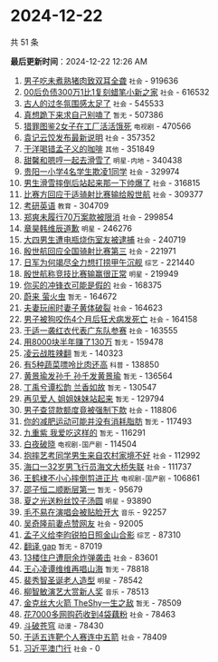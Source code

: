 # 2024-12-22

共 51 条


<!-- BEGIN -->

**最后更新时间**：2024-12-22 12:26 AM
1. [男子吃未煮熟猪肉致双耳全聋](https://m.weibo.cn/search?containerid=100103type%3D1%26t%3D10%26q%3D%23%E7%94%B7%E5%AD%90%E5%90%83%E6%9C%AA%E7%85%AE%E7%86%9F%E7%8C%AA%E8%82%89%E8%87%B4%E5%8F%8C%E8%80%B3%E5%85%A8%E8%81%8B%23&stream_entry_id=31&isnewpage=1&extparam=seat%3D1%26flag%3D2%26realpos%3D1%26pos%3D0%26band_rank%3D1%26filter_type%3Drealtimehot%26c_type%3D31%26dgr%3D0%26lcate%3D5001%26cate%3D5001%26q%3D%2523%25E7%2594%25B7%25E5%25AD%2590%25E5%2590%2583%25E6%259C%25AA%25E7%2585%25AE%25E7%2586%259F%25E7%258C%25AA%25E8%2582%2589%25E8%2587%25B4%25E5%258F%258C%25E8%2580%25B3%25E5%2585%25A8%25E8%2581%258B%2523%26stream_entry_id%3D31%26display_time%3D1734798409%26pre_seqid%3D173479840930603686229151) `社会` - 919636
2. [00后负债300万1比1复刻蜡笔小新之家](https://m.weibo.cn/search?containerid=100103type%3D1%26t%3D10%26q%3D%2300%E5%90%8E%E8%B4%9F%E5%80%BA300%E4%B8%871%E6%AF%941%E5%A4%8D%E5%88%BB%E8%9C%A1%E7%AC%94%E5%B0%8F%E6%96%B0%E4%B9%8B%E5%AE%B6%23&stream_entry_id=31&isnewpage=1&extparam=seat%3D1%26flag%3D2%26realpos%3D2%26pos%3D1%26band_rank%3D2%26filter_type%3Drealtimehot%26c_type%3D31%26dgr%3D0%26lcate%3D5001%26cate%3D5001%26q%3D%252300%25E5%2590%258E%25E8%25B4%259F%25E5%2580%25BA300%25E4%25B8%25871%25E6%25AF%25941%25E5%25A4%258D%25E5%2588%25BB%25E8%259C%25A1%25E7%25AC%2594%25E5%25B0%258F%25E6%2596%25B0%25E4%25B9%258B%25E5%25AE%25B6%2523%26stream_entry_id%3D31%26display_time%3D1734798409%26pre_seqid%3D173479840930603686229151) `社会` - 616532
3. [古人的过冬氛围感太足了](https://m.weibo.cn/search?containerid=100103type%3D1%26t%3D10%26q%3D%23%E5%8F%A4%E4%BA%BA%E7%9A%84%E8%BF%87%E5%86%AC%E6%B0%9B%E5%9B%B4%E6%84%9F%E5%A4%AA%E8%B6%B3%E4%BA%86%23&stream_entry_id=31&isnewpage=1&extparam=seat%3D1%26flag%3D0%26realpos%3D3%26pos%3D2%26band_rank%3D3%26filter_type%3Drealtimehot%26c_type%3D31%26dgr%3D0%26lcate%3D5001%26cate%3D5001%26q%3D%2523%25E5%258F%25A4%25E4%25BA%25BA%25E7%259A%2584%25E8%25BF%2587%25E5%2586%25AC%25E6%25B0%259B%25E5%259B%25B4%25E6%2584%259F%25E5%25A4%25AA%25E8%25B6%25B3%25E4%25BA%2586%2523%26stream_entry_id%3D31%26display_time%3D1734798409%26pre_seqid%3D173479840930603686229151) `社会` - 545533
4. [真想跪下来求自己别嗑了](https://m.weibo.cn/search?containerid=100103type%3D1%26t%3D10%26q%3D%E7%9C%9F%E6%83%B3%E8%B7%AA%E4%B8%8B%E6%9D%A5%E6%B1%82%E8%87%AA%E5%B7%B1%E5%88%AB%E5%97%91%E4%BA%86&stream_entry_id=31&isnewpage=1&extparam=seat%3D1%26flag%3D2%26realpos%3D4%26pos%3D3%26band_rank%3D4%26filter_type%3Drealtimehot%26c_type%3D31%26dgr%3D0%26lcate%3D5001%26cate%3D5001%26q%3D%25E7%259C%259F%25E6%2583%25B3%25E8%25B7%25AA%25E4%25B8%258B%25E6%259D%25A5%25E6%25B1%2582%25E8%2587%25AA%25E5%25B7%25B1%25E5%2588%25AB%25E5%2597%2591%25E4%25BA%2586%26stream_entry_id%3D31%26display_time%3D1734798409%26pre_seqid%3D173479840930603686229151) `暂无` - 507386
5. [猎罪图鉴2女子在工厂活活饿死](https://m.weibo.cn/search?containerid=100103type%3D1%26t%3D10%26q%3D%23%E7%8C%8E%E7%BD%AA%E5%9B%BE%E9%89%B42%E5%A5%B3%E5%AD%90%E5%9C%A8%E5%B7%A5%E5%8E%82%E6%B4%BB%E6%B4%BB%E9%A5%BF%E6%AD%BB%23&stream_entry_id=31&isnewpage=1&extparam=seat%3D1%26flag%3D2%26realpos%3D5%26pos%3D4%26band_rank%3D5%26filter_type%3Drealtimehot%26c_type%3D31%26dgr%3D0%26lcate%3D5001%26cate%3D5001%26q%3D%2523%25E7%258C%258E%25E7%25BD%25AA%25E5%259B%25BE%25E9%2589%25B42%25E5%25A5%25B3%25E5%25AD%2590%25E5%259C%25A8%25E5%25B7%25A5%25E5%258E%2582%25E6%25B4%25BB%25E6%25B4%25BB%25E9%25A5%25BF%25E6%25AD%25BB%2523%26stream_entry_id%3D31%26display_time%3D1734798409%26pre_seqid%3D173479840930603686229151) `电视剧` - 470566
6. [袁记云饺发布最新说明](https://m.weibo.cn/search?containerid=100103type%3D1%26t%3D10%26q%3D%23%E8%A2%81%E8%AE%B0%E4%BA%91%E9%A5%BA%E5%8F%91%E5%B8%83%E6%9C%80%E6%96%B0%E8%AF%B4%E6%98%8E%23&stream_entry_id=31&isnewpage=1&extparam=seat%3D1%26flag%3D0%26realpos%3D6%26pos%3D5%26band_rank%3D6%26filter_type%3Drealtimehot%26c_type%3D31%26dgr%3D0%26lcate%3D5001%26cate%3D5001%26q%3D%2523%25E8%25A2%2581%25E8%25AE%25B0%25E4%25BA%2591%25E9%25A5%25BA%25E5%258F%2591%25E5%25B8%2583%25E6%259C%2580%25E6%2596%25B0%25E8%25AF%25B4%25E6%2598%258E%2523%26stream_entry_id%3D31%26display_time%3D1734798409%26pre_seqid%3D173479840930603686229151) `社会` - 357352
7. [于洋喝错孟子义的咖啡](https://m.weibo.cn/search?containerid=100103type%3D1%26t%3D10%26q%3D%23%E4%BA%8E%E6%B4%8B%E5%96%9D%E9%94%99%E5%AD%9F%E5%AD%90%E4%B9%89%E7%9A%84%E5%92%96%E5%95%A1%23&stream_entry_id=31&isnewpage=1&extparam=seat%3D1%26flag%3D1%26realpos%3D7%26pos%3D6%26band_rank%3D7%26filter_type%3Drealtimehot%26c_type%3D31%26dgr%3D0%26lcate%3D5001%26cate%3D5001%26q%3D%2523%25E4%25BA%258E%25E6%25B4%258B%25E5%2596%259D%25E9%2594%2599%25E5%25AD%259F%25E5%25AD%2590%25E4%25B9%2589%25E7%259A%2584%25E5%2592%2596%25E5%2595%25A1%2523%26stream_entry_id%3D31%26display_time%3D1734798409%26pre_seqid%3D173479840930603686229151) `其他` - 351849
8. [甜馨和嗯哼一起去滑雪了](https://m.weibo.cn/search?containerid=100103type%3D1%26t%3D10%26q%3D%23%E7%94%9C%E9%A6%A8%E5%92%8C%E5%97%AF%E5%93%BC%E4%B8%80%E8%B5%B7%E5%8E%BB%E6%BB%91%E9%9B%AA%E4%BA%86%23&stream_entry_id=31&isnewpage=1&extparam=seat%3D1%26flag%3D2%26realpos%3D8%26pos%3D7%26band_rank%3D8%26filter_type%3Drealtimehot%26c_type%3D31%26dgr%3D0%26lcate%3D5001%26cate%3D5001%26q%3D%2523%25E7%2594%259C%25E9%25A6%25A8%25E5%2592%258C%25E5%2597%25AF%25E5%2593%25BC%25E4%25B8%2580%25E8%25B5%25B7%25E5%258E%25BB%25E6%25BB%2591%25E9%259B%25AA%25E4%25BA%2586%2523%26stream_entry_id%3D31%26display_time%3D1734798409%26pre_seqid%3D173479840930603686229151) `明星-内地` - 340438
9. [贵阳一小学4名学生欺凌1同学](https://m.weibo.cn/search?containerid=100103type%3D1%26t%3D10%26q%3D%23%E8%B4%B5%E9%98%B3%E4%B8%80%E5%B0%8F%E5%AD%A64%E5%90%8D%E5%AD%A6%E7%94%9F%E6%AC%BA%E5%87%8C1%E5%90%8C%E5%AD%A6%23&stream_entry_id=31&isnewpage=1&extparam=seat%3D1%26flag%3D1%26realpos%3D9%26pos%3D8%26band_rank%3D9%26filter_type%3Drealtimehot%26c_type%3D31%26dgr%3D0%26lcate%3D5001%26cate%3D5001%26q%3D%2523%25E8%25B4%25B5%25E9%2598%25B3%25E4%25B8%2580%25E5%25B0%258F%25E5%25AD%25A64%25E5%2590%258D%25E5%25AD%25A6%25E7%2594%259F%25E6%25AC%25BA%25E5%2587%258C1%25E5%2590%258C%25E5%25AD%25A6%2523%26stream_entry_id%3D31%26display_time%3D1734798409%26pre_seqid%3D173479840930603686229151) `社会` - 329974
10. [男生滑雪摔倒后站起来那一下帅爆了](https://m.weibo.cn/search?containerid=100103type%3D1%26t%3D10%26q%3D%23%E7%94%B7%E7%94%9F%E6%BB%91%E9%9B%AA%E6%91%94%E5%80%92%E5%90%8E%E7%AB%99%E8%B5%B7%E6%9D%A5%E9%82%A3%E4%B8%80%E4%B8%8B%E5%B8%85%E7%88%86%E4%BA%86%23&stream_entry_id=31&isnewpage=1&extparam=seat%3D1%26flag%3D1%26realpos%3D10%26pos%3D9%26band_rank%3D10%26filter_type%3Drealtimehot%26c_type%3D31%26dgr%3D0%26lcate%3D5001%26cate%3D5001%26q%3D%2523%25E7%2594%25B7%25E7%2594%259F%25E6%25BB%2591%25E9%259B%25AA%25E6%2591%2594%25E5%2580%2592%25E5%2590%258E%25E7%25AB%2599%25E8%25B5%25B7%25E6%259D%25A5%25E9%2582%25A3%25E4%25B8%2580%25E4%25B8%258B%25E5%25B8%2585%25E7%2588%2586%25E4%25BA%2586%2523%26stream_entry_id%3D31%26display_time%3D1734798409%26pre_seqid%3D173479840930603686229151) `社会` - 316815
11. [比赛方回应于适骑射比赛输给殷世航](https://m.weibo.cn/search?containerid=100103type%3D1%26t%3D10%26q%3D%23%E6%AF%94%E8%B5%9B%E6%96%B9%E5%9B%9E%E5%BA%94%E4%BA%8E%E9%80%82%E9%AA%91%E5%B0%84%E6%AF%94%E8%B5%9B%E8%BE%93%E7%BB%99%E6%AE%B7%E4%B8%96%E8%88%AA%23&stream_entry_id=31&isnewpage=1&extparam=seat%3D1%26flag%3D0%26realpos%3D11%26pos%3D10%26band_rank%3D11%26filter_type%3Drealtimehot%26c_type%3D31%26dgr%3D0%26lcate%3D5001%26cate%3D5001%26q%3D%2523%25E6%25AF%2594%25E8%25B5%259B%25E6%2596%25B9%25E5%259B%259E%25E5%25BA%2594%25E4%25BA%258E%25E9%2580%2582%25E9%25AA%2591%25E5%25B0%2584%25E6%25AF%2594%25E8%25B5%259B%25E8%25BE%2593%25E7%25BB%2599%25E6%25AE%25B7%25E4%25B8%2596%25E8%2588%25AA%2523%26stream_entry_id%3D31%26display_time%3D1734798409%26pre_seqid%3D173479840930603686229151) `社会` - 309377
12. [考研英语](https://m.weibo.cn/search?containerid=100103type%3D1%26t%3D10%26q%3D%E8%80%83%E7%A0%94%E8%8B%B1%E8%AF%AD&stream_entry_id=31&isnewpage=1&extparam=seat%3D1%26flag%3D0%26realpos%3D12%26pos%3D11%26band_rank%3D12%26filter_type%3Drealtimehot%26c_type%3D31%26dgr%3D0%26lcate%3D5001%26cate%3D5001%26q%3D%25E8%2580%2583%25E7%25A0%2594%25E8%258B%25B1%25E8%25AF%25AD%26stream_entry_id%3D31%26display_time%3D1734798409%26pre_seqid%3D173479840930603686229151) `教育` - 304709
13. [郑爽未履行70万案款被限消](https://m.weibo.cn/search?containerid=100103type%3D1%26t%3D10%26q%3D%23%E9%83%91%E7%88%BD%E6%9C%AA%E5%B1%A5%E8%A1%8C70%E4%B8%87%E6%A1%88%E6%AC%BE%E8%A2%AB%E9%99%90%E6%B6%88%23&stream_entry_id=31&isnewpage=1&extparam=seat%3D1%26flag%3D2%26realpos%3D13%26pos%3D12%26band_rank%3D13%26filter_type%3Drealtimehot%26c_type%3D31%26dgr%3D0%26lcate%3D5001%26cate%3D5001%26q%3D%2523%25E9%2583%2591%25E7%2588%25BD%25E6%259C%25AA%25E5%25B1%25A5%25E8%25A1%258C70%25E4%25B8%2587%25E6%25A1%2588%25E6%25AC%25BE%25E8%25A2%25AB%25E9%2599%2590%25E6%25B6%2588%2523%26stream_entry_id%3D31%26display_time%3D1734798409%26pre_seqid%3D173479840930603686229151) `社会` - 299854
14. [章昊韩维辰道歉](https://m.weibo.cn/search?containerid=100103type%3D1%26t%3D10%26q%3D%23%E7%AB%A0%E6%98%8A%E9%9F%A9%E7%BB%B4%E8%BE%B0%E9%81%93%E6%AD%89%23&stream_entry_id=31&isnewpage=1&extparam=seat%3D1%26flag%3D0%26realpos%3D14%26pos%3D13%26band_rank%3D14%26filter_type%3Drealtimehot%26c_type%3D31%26dgr%3D0%26lcate%3D5001%26cate%3D5001%26q%3D%2523%25E7%25AB%25A0%25E6%2598%258A%25E9%259F%25A9%25E7%25BB%25B4%25E8%25BE%25B0%25E9%2581%2593%25E6%25AD%2589%2523%26stream_entry_id%3D31%26display_time%3D1734798409%26pre_seqid%3D173479840930603686229151) `明星` - 246276
15. [大四男生遭电瓶烧伤室友被逮捕](https://m.weibo.cn/search?containerid=100103type%3D1%26t%3D10%26q%3D%23%E5%A4%A7%E5%9B%9B%E7%94%B7%E7%94%9F%E9%81%AD%E7%94%B5%E7%93%B6%E7%83%A7%E4%BC%A4%E5%AE%A4%E5%8F%8B%E8%A2%AB%E9%80%AE%E6%8D%95%23&stream_entry_id=31&isnewpage=1&extparam=seat%3D1%26flag%3D0%26realpos%3D15%26pos%3D14%26band_rank%3D15%26filter_type%3Drealtimehot%26c_type%3D31%26dgr%3D0%26lcate%3D5001%26cate%3D5001%26q%3D%2523%25E5%25A4%25A7%25E5%259B%259B%25E7%2594%25B7%25E7%2594%259F%25E9%2581%25AD%25E7%2594%25B5%25E7%2593%25B6%25E7%2583%25A7%25E4%25BC%25A4%25E5%25AE%25A4%25E5%258F%258B%25E8%25A2%25AB%25E9%2580%25AE%25E6%258D%2595%2523%26stream_entry_id%3D31%26display_time%3D1734798409%26pre_seqid%3D173479840930603686229151) `社会` - 240719
16. [殷世航回应全国骑射比赛第三](https://m.weibo.cn/search?containerid=100103type%3D1%26t%3D10%26q%3D%23%E6%AE%B7%E4%B8%96%E8%88%AA%E5%9B%9E%E5%BA%94%E5%85%A8%E5%9B%BD%E9%AA%91%E5%B0%84%E6%AF%94%E8%B5%9B%E7%AC%AC%E4%B8%89%23&stream_entry_id=31&isnewpage=1&extparam=seat%3D1%26flag%3D0%26realpos%3D16%26pos%3D15%26band_rank%3D16%26filter_type%3Drealtimehot%26c_type%3D31%26dgr%3D0%26lcate%3D5001%26cate%3D5001%26q%3D%2523%25E6%25AE%25B7%25E4%25B8%2596%25E8%2588%25AA%25E5%259B%259E%25E5%25BA%2594%25E5%2585%25A8%25E5%259B%25BD%25E9%25AA%2591%25E5%25B0%2584%25E6%25AF%2594%25E8%25B5%259B%25E7%25AC%25AC%25E4%25B8%2589%2523%26stream_entry_id%3D31%26display_time%3D1734798409%26pre_seqid%3D173479840930603686229151) `社会` - 221971
17. [日军为何竭尽全力想打捞甲午沉舰](https://m.weibo.cn/search?containerid=100103type%3D1%26t%3D10%26q%3D%23%E6%97%A5%E5%86%9B%E4%B8%BA%E4%BD%95%E7%AB%AD%E5%B0%BD%E5%85%A8%E5%8A%9B%E6%83%B3%E6%89%93%E6%8D%9E%E7%94%B2%E5%8D%88%E6%B2%89%E8%88%B0%23&stream_entry_id=31&isnewpage=1&extparam=seat%3D1%26flag%3D0%26realpos%3D17%26pos%3D16%26band_rank%3D17%26filter_type%3Drealtimehot%26c_type%3D31%26dgr%3D0%26lcate%3D5001%26cate%3D5001%26q%3D%2523%25E6%2597%25A5%25E5%2586%259B%25E4%25B8%25BA%25E4%25BD%2595%25E7%25AB%25AD%25E5%25B0%25BD%25E5%2585%25A8%25E5%258A%259B%25E6%2583%25B3%25E6%2589%2593%25E6%258D%259E%25E7%2594%25B2%25E5%258D%2588%25E6%25B2%2589%25E8%2588%25B0%2523%26stream_entry_id%3D31%26display_time%3D1734798409%26pre_seqid%3D173479840930603686229151) `综艺` - 221440
18. [殷世航称竞技比赛输赢很正常](https://m.weibo.cn/search?containerid=100103type%3D1%26t%3D10%26q%3D%23%E6%AE%B7%E4%B8%96%E8%88%AA%E7%A7%B0%E7%AB%9E%E6%8A%80%E6%AF%94%E8%B5%9B%E8%BE%93%E8%B5%A2%E5%BE%88%E6%AD%A3%E5%B8%B8%23&stream_entry_id=31&isnewpage=1&extparam=seat%3D1%26flag%3D1%26realpos%3D18%26pos%3D17%26band_rank%3D18%26filter_type%3Drealtimehot%26c_type%3D31%26dgr%3D0%26lcate%3D5001%26cate%3D5001%26q%3D%2523%25E6%25AE%25B7%25E4%25B8%2596%25E8%2588%25AA%25E7%25A7%25B0%25E7%25AB%259E%25E6%258A%2580%25E6%25AF%2594%25E8%25B5%259B%25E8%25BE%2593%25E8%25B5%25A2%25E5%25BE%2588%25E6%25AD%25A3%25E5%25B8%25B8%2523%26stream_entry_id%3D31%26display_time%3D1734798409%26pre_seqid%3D173479840930603686229151) `明星` - 219949
19. [你买的冲锋衣可能是假的](https://m.weibo.cn/search?containerid=100103type%3D1%26t%3D10%26q%3D%23%E4%BD%A0%E4%B9%B0%E7%9A%84%E5%86%B2%E9%94%8B%E8%A1%A3%E5%8F%AF%E8%83%BD%E6%98%AF%E5%81%87%E7%9A%84%23&stream_entry_id=31&isnewpage=1&extparam=seat%3D1%26flag%3D0%26realpos%3D19%26pos%3D18%26band_rank%3D19%26filter_type%3Drealtimehot%26c_type%3D31%26dgr%3D0%26lcate%3D5001%26cate%3D5001%26q%3D%2523%25E4%25BD%25A0%25E4%25B9%25B0%25E7%259A%2584%25E5%2586%25B2%25E9%2594%258B%25E8%25A1%25A3%25E5%258F%25AF%25E8%2583%25BD%25E6%2598%25AF%25E5%2581%2587%25E7%259A%2584%2523%26stream_entry_id%3D31%26display_time%3D1734798409%26pre_seqid%3D173479840930603686229151) `社会` - 168375
20. [蔚来 萤火虫](https://m.weibo.cn/search?containerid=100103type%3D1%26t%3D10%26q%3D%E8%94%9A%E6%9D%A5+%E8%90%A4%E7%81%AB%E8%99%AB&stream_entry_id=31&isnewpage=1&extparam=seat%3D1%26flag%3D0%26realpos%3D20%26pos%3D19%26band_rank%3D20%26filter_type%3Drealtimehot%26c_type%3D31%26dgr%3D0%26lcate%3D5001%26cate%3D5001%26q%3D%25E8%2594%259A%25E6%259D%25A5%2520%25E8%2590%25A4%25E7%2581%25AB%25E8%2599%25AB%26stream_entry_id%3D31%26display_time%3D1734798409%26pre_seqid%3D173479840930603686229151) `暂无` - 164672
21. [夫妻玩闹时妻子黄体破裂](https://m.weibo.cn/search?containerid=100103type%3D1%26t%3D10%26q%3D%23%E5%A4%AB%E5%A6%BB%E7%8E%A9%E9%97%B9%E6%97%B6%E5%A6%BB%E5%AD%90%E9%BB%84%E4%BD%93%E7%A0%B4%E8%A3%82%23&stream_entry_id=31&isnewpage=1&extparam=seat%3D1%26flag%3D0%26realpos%3D21%26pos%3D20%26band_rank%3D21%26filter_type%3Drealtimehot%26c_type%3D31%26dgr%3D0%26lcate%3D5001%26cate%3D5001%26q%3D%2523%25E5%25A4%25AB%25E5%25A6%25BB%25E7%258E%25A9%25E9%2597%25B9%25E6%2597%25B6%25E5%25A6%25BB%25E5%25AD%2590%25E9%25BB%2584%25E4%25BD%2593%25E7%25A0%25B4%25E8%25A3%2582%2523%26stream_entry_id%3D31%26display_time%3D1734798409%26pre_seqid%3D173479840930603686229151) `社会` - 164623
22. [男子被狗咬伤4个月后狂犬病发死亡](https://m.weibo.cn/search?containerid=100103type%3D1%26t%3D10%26q%3D%23%E7%94%B7%E5%AD%90%E8%A2%AB%E7%8B%97%E5%92%AC%E4%BC%A44%E4%B8%AA%E6%9C%88%E5%90%8E%E7%8B%82%E7%8A%AC%E7%97%85%E5%8F%91%E6%AD%BB%E4%BA%A1%23&stream_entry_id=31&isnewpage=1&extparam=seat%3D1%26flag%3D0%26realpos%3D22%26pos%3D21%26band_rank%3D22%26filter_type%3Drealtimehot%26c_type%3D31%26dgr%3D0%26lcate%3D5001%26cate%3D5001%26q%3D%2523%25E7%2594%25B7%25E5%25AD%2590%25E8%25A2%25AB%25E7%258B%2597%25E5%2592%25AC%25E4%25BC%25A44%25E4%25B8%25AA%25E6%259C%2588%25E5%2590%258E%25E7%258B%2582%25E7%258A%25AC%25E7%2597%2585%25E5%258F%2591%25E6%25AD%25BB%25E4%25BA%25A1%2523%26stream_entry_id%3D31%26display_time%3D1734798409%26pre_seqid%3D173479840930603686229151) `社会` - 164158
23. [于适一袭红衣代表广东队参赛](https://m.weibo.cn/search?containerid=100103type%3D1%26t%3D10%26q%3D%23%E4%BA%8E%E9%80%82%E4%B8%80%E8%A2%AD%E7%BA%A2%E8%A1%A3%E4%BB%A3%E8%A1%A8%E5%B9%BF%E4%B8%9C%E9%98%9F%E5%8F%82%E8%B5%9B%23&stream_entry_id=31&isnewpage=1&extparam=seat%3D1%26flag%3D0%26realpos%3D23%26pos%3D22%26band_rank%3D23%26filter_type%3Drealtimehot%26c_type%3D31%26dgr%3D0%26lcate%3D5001%26cate%3D5001%26q%3D%2523%25E4%25BA%258E%25E9%2580%2582%25E4%25B8%2580%25E8%25A2%25AD%25E7%25BA%25A2%25E8%25A1%25A3%25E4%25BB%25A3%25E8%25A1%25A8%25E5%25B9%25BF%25E4%25B8%259C%25E9%2598%259F%25E5%258F%2582%25E8%25B5%259B%2523%26stream_entry_id%3D31%26display_time%3D1734798409%26pre_seqid%3D173479840930603686229151) `社会` - 163555
24. [用8000块半年赚了130万](https://m.weibo.cn/search?containerid=100103type%3D1%26t%3D10%26q%3D%E7%94%A88000%E5%9D%97%E5%8D%8A%E5%B9%B4%E8%B5%9A%E4%BA%86130%E4%B8%87&stream_entry_id=31&isnewpage=1&extparam=seat%3D1%26flag%3D0%26realpos%3D24%26pos%3D23%26band_rank%3D24%26filter_type%3Drealtimehot%26c_type%3D31%26dgr%3D0%26lcate%3D5001%26cate%3D5001%26q%3D%25E7%2594%25A88000%25E5%259D%2597%25E5%258D%258A%25E5%25B9%25B4%25E8%25B5%259A%25E4%25BA%2586130%25E4%25B8%2587%26stream_entry_id%3D31%26display_time%3D1734798409%26pre_seqid%3D173479840930603686229151) `暂无` - 159478
25. [凌云战胜辣翻](https://m.weibo.cn/search?containerid=100103type%3D1%26t%3D10%26q%3D%23%E5%87%8C%E4%BA%91%E6%88%98%E8%83%9C%E8%BE%A3%E7%BF%BB%23&stream_entry_id=31&isnewpage=1&extparam=seat%3D1%26flag%3D1%26realpos%3D25%26pos%3D24%26band_rank%3D25%26filter_type%3Drealtimehot%26c_type%3D31%26dgr%3D0%26lcate%3D5001%26cate%3D5001%26q%3D%2523%25E5%2587%258C%25E4%25BA%2591%25E6%2588%2598%25E8%2583%259C%25E8%25BE%25A3%25E7%25BF%25BB%2523%26stream_entry_id%3D31%26display_time%3D1734798409%26pre_seqid%3D173479840930603686229151) `暂无` - 140323
26. [有5种蔬菜嘌呤比肉还高](https://m.weibo.cn/search?containerid=100103type%3D1%26t%3D10%26q%3D%23%E6%9C%895%E7%A7%8D%E8%94%AC%E8%8F%9C%E5%98%8C%E5%91%A4%E6%AF%94%E8%82%89%E8%BF%98%E9%AB%98%23&stream_entry_id=31&isnewpage=1&extparam=seat%3D1%26flag%3D0%26realpos%3D26%26pos%3D25%26band_rank%3D26%26filter_type%3Drealtimehot%26c_type%3D31%26dgr%3D0%26lcate%3D5001%26cate%3D5001%26q%3D%2523%25E6%259C%25895%25E7%25A7%258D%25E8%2594%25AC%25E8%258F%259C%25E5%2598%258C%25E5%2591%25A4%25E6%25AF%2594%25E8%2582%2589%25E8%25BF%2598%25E9%25AB%2598%2523%26stream_entry_id%3D31%26display_time%3D1734798409%26pre_seqid%3D173479840930603686229151) `科普` - 138850
27. [黄景瑜发孙千 孙千发黄景瑜](https://m.weibo.cn/search?containerid=100103type%3D1%26t%3D10%26q%3D%E9%BB%84%E6%99%AF%E7%91%9C%E5%8F%91%E5%AD%99%E5%8D%83+%E5%AD%99%E5%8D%83%E5%8F%91%E9%BB%84%E6%99%AF%E7%91%9C&stream_entry_id=31&isnewpage=1&extparam=seat%3D1%26flag%3D0%26realpos%3D27%26pos%3D26%26band_rank%3D27%26filter_type%3Drealtimehot%26c_type%3D31%26dgr%3D0%26lcate%3D5001%26cate%3D5001%26q%3D%25E9%25BB%2584%25E6%2599%25AF%25E7%2591%259C%25E5%258F%2591%25E5%25AD%2599%25E5%258D%2583%2520%25E5%25AD%2599%25E5%258D%2583%25E5%258F%2591%25E9%25BB%2584%25E6%2599%25AF%25E7%2591%259C%26stream_entry_id%3D31%26display_time%3D1734798409%26pre_seqid%3D173479840930603686229151) `暂无` - 136564
28. [丁禹兮谭松韵 兰香如故](https://m.weibo.cn/search?containerid=100103type%3D1%26t%3D10%26q%3D%E4%B8%81%E7%A6%B9%E5%85%AE%E8%B0%AD%E6%9D%BE%E9%9F%B5+%E5%85%B0%E9%A6%99%E5%A6%82%E6%95%85&stream_entry_id=31&isnewpage=1&extparam=seat%3D1%26flag%3D0%26realpos%3D28%26pos%3D27%26band_rank%3D28%26filter_type%3Drealtimehot%26c_type%3D31%26dgr%3D0%26lcate%3D5001%26cate%3D5001%26q%3D%25E4%25B8%2581%25E7%25A6%25B9%25E5%2585%25AE%25E8%25B0%25AD%25E6%259D%25BE%25E9%259F%25B5%2520%25E5%2585%25B0%25E9%25A6%2599%25E5%25A6%2582%25E6%2595%2585%26stream_entry_id%3D31%26display_time%3D1734798409%26pre_seqid%3D173479840930603686229151) `暂无` - 130547
29. [再见爱人 姐姐妹妹站起来](https://m.weibo.cn/search?containerid=100103type%3D1%26t%3D10%26q%3D%E5%86%8D%E8%A7%81%E7%88%B1%E4%BA%BA+%E5%A7%90%E5%A7%90%E5%A6%B9%E5%A6%B9%E7%AB%99%E8%B5%B7%E6%9D%A5&stream_entry_id=31&isnewpage=1&extparam=seat%3D1%26flag%3D1%26realpos%3D29%26pos%3D28%26band_rank%3D29%26filter_type%3Drealtimehot%26c_type%3D31%26dgr%3D0%26lcate%3D5001%26cate%3D5001%26q%3D%25E5%2586%258D%25E8%25A7%2581%25E7%2588%25B1%25E4%25BA%25BA%2520%25E5%25A7%2590%25E5%25A7%2590%25E5%25A6%25B9%25E5%25A6%25B9%25E7%25AB%2599%25E8%25B5%25B7%25E6%259D%25A5%26stream_entry_id%3D31%26display_time%3D1734798409%26pre_seqid%3D173479840930603686229151) `暂无` - 129794
30. [男子查贷款额度竟被强制下款](https://m.weibo.cn/search?containerid=100103type%3D1%26t%3D10%26q%3D%23%E7%94%B7%E5%AD%90%E6%9F%A5%E8%B4%B7%E6%AC%BE%E9%A2%9D%E5%BA%A6%E7%AB%9F%E8%A2%AB%E5%BC%BA%E5%88%B6%E4%B8%8B%E6%AC%BE%23&stream_entry_id=31&isnewpage=1&extparam=seat%3D1%26flag%3D1%26realpos%3D30%26pos%3D29%26band_rank%3D30%26filter_type%3Drealtimehot%26c_type%3D31%26dgr%3D0%26lcate%3D5001%26cate%3D5001%26q%3D%2523%25E7%2594%25B7%25E5%25AD%2590%25E6%259F%25A5%25E8%25B4%25B7%25E6%25AC%25BE%25E9%25A2%259D%25E5%25BA%25A6%25E7%25AB%259F%25E8%25A2%25AB%25E5%25BC%25BA%25E5%2588%25B6%25E4%25B8%258B%25E6%25AC%25BE%2523%26stream_entry_id%3D31%26display_time%3D1734798409%26pre_seqid%3D173479840930603686229151) `社会` - 118806
31. [你的减肥运动可能并没有消耗脂肪](https://m.weibo.cn/search?containerid=100103type%3D1%26t%3D10%26q%3D%E4%BD%A0%E7%9A%84%E5%87%8F%E8%82%A5%E8%BF%90%E5%8A%A8%E5%8F%AF%E8%83%BD%E5%B9%B6%E6%B2%A1%E6%9C%89%E6%B6%88%E8%80%97%E8%84%82%E8%82%AA&stream_entry_id=31&isnewpage=1&extparam=seat%3D1%26flag%3D1%26realpos%3D31%26pos%3D30%26band_rank%3D31%26filter_type%3Drealtimehot%26c_type%3D31%26dgr%3D0%26lcate%3D5001%26cate%3D5001%26q%3D%25E4%25BD%25A0%25E7%259A%2584%25E5%2587%258F%25E8%2582%25A5%25E8%25BF%2590%25E5%258A%25A8%25E5%258F%25AF%25E8%2583%25BD%25E5%25B9%25B6%25E6%25B2%25A1%25E6%259C%2589%25E6%25B6%2588%25E8%2580%2597%25E8%2584%2582%25E8%2582%25AA%26stream_entry_id%3D31%26display_time%3D1734798409%26pre_seqid%3D173479840930603686229151) `暂无` - 117493
32. [九重紫 我爱吃这样的](https://m.weibo.cn/search?containerid=100103type%3D1%26t%3D10%26q%3D%E4%B9%9D%E9%87%8D%E7%B4%AB+%E6%88%91%E7%88%B1%E5%90%83%E8%BF%99%E6%A0%B7%E7%9A%84&stream_entry_id=31&isnewpage=1&extparam=seat%3D1%26flag%3D0%26realpos%3D32%26pos%3D31%26band_rank%3D32%26filter_type%3Drealtimehot%26c_type%3D31%26dgr%3D0%26lcate%3D5001%26cate%3D5001%26q%3D%25E4%25B9%259D%25E9%2587%258D%25E7%25B4%25AB%2520%25E6%2588%2591%25E7%2588%25B1%25E5%2590%2583%25E8%25BF%2599%25E6%25A0%25B7%25E7%259A%2584%26stream_entry_id%3D31%26display_time%3D1734798409%26pre_seqid%3D173479840930603686229151) `暂无` - 116291
33. [白夜破晓](https://m.weibo.cn/search?containerid=100103type%3D1%26t%3D10%26q%3D%E7%99%BD%E5%A4%9C%E7%A0%B4%E6%99%93&stream_entry_id=31&isnewpage=1&extparam=seat%3D1%26flag%3D1%26realpos%3D33%26pos%3D32%26band_rank%3D33%26filter_type%3Drealtimehot%26c_type%3D31%26dgr%3D0%26lcate%3D5001%26cate%3D5001%26q%3D%25E7%2599%25BD%25E5%25A4%259C%25E7%25A0%25B4%25E6%2599%2593%26stream_entry_id%3D31%26display_time%3D1734798409%26pre_seqid%3D173479840930603686229151) `电视剧-国产剧` - 114504
34. [抱摔艺考同学男生来自农村家境不好](https://m.weibo.cn/search?containerid=100103type%3D1%26t%3D10%26q%3D%23%E6%8A%B1%E6%91%94%E8%89%BA%E8%80%83%E5%90%8C%E5%AD%A6%E7%94%B7%E7%94%9F%E6%9D%A5%E8%87%AA%E5%86%9C%E6%9D%91%E5%AE%B6%E5%A2%83%E4%B8%8D%E5%A5%BD%23&stream_entry_id=31&isnewpage=1&extparam=seat%3D1%26flag%3D0%26realpos%3D34%26pos%3D33%26band_rank%3D34%26filter_type%3Drealtimehot%26c_type%3D31%26dgr%3D0%26lcate%3D5001%26cate%3D5001%26q%3D%2523%25E6%258A%25B1%25E6%2591%2594%25E8%2589%25BA%25E8%2580%2583%25E5%2590%258C%25E5%25AD%25A6%25E7%2594%25B7%25E7%2594%259F%25E6%259D%25A5%25E8%2587%25AA%25E5%2586%259C%25E6%259D%2591%25E5%25AE%25B6%25E5%25A2%2583%25E4%25B8%258D%25E5%25A5%25BD%2523%26stream_entry_id%3D31%26display_time%3D1734798409%26pre_seqid%3D173479840930603686229151) `社会` - 112992
35. [海口一32岁男飞行员海文大桥失联](https://m.weibo.cn/search?containerid=100103type%3D1%26t%3D10%26q%3D%23%E6%B5%B7%E5%8F%A3%E4%B8%8032%E5%B2%81%E7%94%B7%E9%A3%9E%E8%A1%8C%E5%91%98%E6%B5%B7%E6%96%87%E5%A4%A7%E6%A1%A5%E5%A4%B1%E8%81%94%23&stream_entry_id=31&isnewpage=1&extparam=seat%3D1%26flag%3D0%26realpos%3D35%26pos%3D34%26band_rank%3D35%26filter_type%3Drealtimehot%26c_type%3D31%26dgr%3D0%26lcate%3D5001%26cate%3D5001%26q%3D%2523%25E6%25B5%25B7%25E5%258F%25A3%25E4%25B8%258032%25E5%25B2%2581%25E7%2594%25B7%25E9%25A3%259E%25E8%25A1%258C%25E5%2591%2598%25E6%25B5%25B7%25E6%2596%2587%25E5%25A4%25A7%25E6%25A1%25A5%25E5%25A4%25B1%25E8%2581%2594%2523%26stream_entry_id%3D31%26display_time%3D1734798409%26pre_seqid%3D173479840930603686229151) `社会` - 111737
36. [王鹤棣不小心摔倒剪进正片](https://m.weibo.cn/search?containerid=100103type%3D1%26t%3D10%26q%3D%E7%8E%8B%E9%B9%A4%E6%A3%A3%E4%B8%8D%E5%B0%8F%E5%BF%83%E6%91%94%E5%80%92%E5%89%AA%E8%BF%9B%E6%AD%A3%E7%89%87&stream_entry_id=31&isnewpage=1&extparam=seat%3D1%26flag%3D0%26realpos%3D36%26pos%3D35%26band_rank%3D36%26filter_type%3Drealtimehot%26c_type%3D31%26dgr%3D0%26lcate%3D5001%26cate%3D5001%26q%3D%25E7%258E%258B%25E9%25B9%25A4%25E6%25A3%25A3%25E4%25B8%258D%25E5%25B0%258F%25E5%25BF%2583%25E6%2591%2594%25E5%2580%2592%25E5%2589%25AA%25E8%25BF%259B%25E6%25AD%25A3%25E7%2589%2587%26stream_entry_id%3D31%26display_time%3D1734798409%26pre_seqid%3D173479840930603686229151) `电视剧-国产剧` - 106861
37. [邵子恒二顺断层第一](https://m.weibo.cn/search?containerid=100103type%3D1%26t%3D10%26q%3D%E9%82%B5%E5%AD%90%E6%81%92%E4%BA%8C%E9%A1%BA%E6%96%AD%E5%B1%82%E7%AC%AC%E4%B8%80&stream_entry_id=31&isnewpage=1&extparam=seat%3D1%26flag%3D0%26realpos%3D37%26pos%3D36%26band_rank%3D37%26filter_type%3Drealtimehot%26c_type%3D31%26dgr%3D0%26lcate%3D5001%26cate%3D5001%26q%3D%25E9%2582%25B5%25E5%25AD%2590%25E6%2581%2592%25E4%25BA%258C%25E9%25A1%25BA%25E6%2596%25AD%25E5%25B1%2582%25E7%25AC%25AC%25E4%25B8%2580%26stream_entry_id%3D31%26display_time%3D1734798409%26pre_seqid%3D173479840930603686229151) `暂无` - 95679
38. [夏之光送粉丝饺子汤圆](https://m.weibo.cn/search?containerid=100103type%3D1%26t%3D10%26q%3D%23%E5%A4%8F%E4%B9%8B%E5%85%89%E9%80%81%E7%B2%89%E4%B8%9D%E9%A5%BA%E5%AD%90%E6%B1%A4%E5%9C%86%23&stream_entry_id=31&isnewpage=1&extparam=seat%3D1%26flag%3D1%26realpos%3D38%26pos%3D37%26band_rank%3D38%26filter_type%3Drealtimehot%26c_type%3D31%26dgr%3D0%26lcate%3D5001%26cate%3D5001%26q%3D%2523%25E5%25A4%258F%25E4%25B9%258B%25E5%2585%2589%25E9%2580%2581%25E7%25B2%2589%25E4%25B8%259D%25E9%25A5%25BA%25E5%25AD%2590%25E6%25B1%25A4%25E5%259C%2586%2523%26stream_entry_id%3D31%26display_time%3D1734798409%26pre_seqid%3D173479840930603686229151) `明星` - 93890
39. [毛不易在演唱会被贴脸开大](https://m.weibo.cn/search?containerid=100103type%3D1%26t%3D10%26q%3D%E6%AF%9B%E4%B8%8D%E6%98%93%E5%9C%A8%E6%BC%94%E5%94%B1%E4%BC%9A%E8%A2%AB%E8%B4%B4%E8%84%B8%E5%BC%80%E5%A4%A7&stream_entry_id=31&isnewpage=1&extparam=seat%3D1%26flag%3D0%26realpos%3D39%26pos%3D38%26band_rank%3D39%26filter_type%3Drealtimehot%26c_type%3D31%26dgr%3D0%26lcate%3D5001%26cate%3D5001%26q%3D%25E6%25AF%259B%25E4%25B8%258D%25E6%2598%2593%25E5%259C%25A8%25E6%25BC%2594%25E5%2594%25B1%25E4%25BC%259A%25E8%25A2%25AB%25E8%25B4%25B4%25E8%2584%25B8%25E5%25BC%2580%25E5%25A4%25A7%26stream_entry_id%3D31%26display_time%3D1734798409%26pre_seqid%3D173479840930603686229151) `音乐` - 92257
40. [吴奇隆前妻点赞网友](https://m.weibo.cn/search?containerid=100103type%3D1%26t%3D10%26q%3D%23%E5%90%B4%E5%A5%87%E9%9A%86%E5%89%8D%E5%A6%BB%E7%82%B9%E8%B5%9E%E7%BD%91%E5%8F%8B%23&stream_entry_id=31&isnewpage=1&extparam=seat%3D1%26flag%3D0%26realpos%3D40%26pos%3D39%26band_rank%3D40%26filter_type%3Drealtimehot%26c_type%3D31%26dgr%3D0%26lcate%3D5001%26cate%3D5001%26q%3D%2523%25E5%2590%25B4%25E5%25A5%2587%25E9%259A%2586%25E5%2589%258D%25E5%25A6%25BB%25E7%2582%25B9%25E8%25B5%259E%25E7%25BD%2591%25E5%258F%258B%2523%26stream_entry_id%3D31%26display_time%3D1734798409%26pre_seqid%3D173479840930603686229151) `社会` - 92005
41. [孟子义给李昀锐拍日照金山合影](https://m.weibo.cn/search?containerid=100103type%3D1%26t%3D10%26q%3D%23%E5%AD%9F%E5%AD%90%E4%B9%89%E7%BB%99%E6%9D%8E%E6%98%80%E9%94%90%E6%8B%8D%E6%97%A5%E7%85%A7%E9%87%91%E5%B1%B1%E5%90%88%E5%BD%B1%23&stream_entry_id=31&isnewpage=1&extparam=seat%3D1%26flag%3D0%26realpos%3D41%26pos%3D40%26band_rank%3D41%26filter_type%3Drealtimehot%26c_type%3D31%26dgr%3D0%26lcate%3D5001%26cate%3D5001%26q%3D%2523%25E5%25AD%259F%25E5%25AD%2590%25E4%25B9%2589%25E7%25BB%2599%25E6%259D%258E%25E6%2598%2580%25E9%2594%2590%25E6%258B%258D%25E6%2597%25A5%25E7%2585%25A7%25E9%2587%2591%25E5%25B1%25B1%25E5%2590%2588%25E5%25BD%25B1%2523%26stream_entry_id%3D31%26display_time%3D1734798409%26pre_seqid%3D173479840930603686229151) `综艺` - 87310
42. [翻译 gap](https://m.weibo.cn/search?containerid=100103type%3D1%26t%3D10%26q%3D%E7%BF%BB%E8%AF%91+gap&stream_entry_id=31&isnewpage=1&extparam=seat%3D1%26flag%3D0%26realpos%3D42%26pos%3D41%26band_rank%3D42%26filter_type%3Drealtimehot%26c_type%3D31%26dgr%3D0%26lcate%3D5001%26cate%3D5001%26q%3D%25E7%25BF%25BB%25E8%25AF%2591%2520gap%26stream_entry_id%3D31%26display_time%3D1734798409%26pre_seqid%3D173479840930603686229151) `暂无` - 87019
43. [13楼住户遭厨余炸弹袭击](https://m.weibo.cn/search?containerid=100103type%3D1%26t%3D10%26q%3D%2313%E6%A5%BC%E4%BD%8F%E6%88%B7%E9%81%AD%E5%8E%A8%E4%BD%99%E7%82%B8%E5%BC%B9%E8%A2%AD%E5%87%BB%23&stream_entry_id=31&isnewpage=1&extparam=seat%3D1%26flag%3D0%26realpos%3D43%26pos%3D42%26band_rank%3D43%26filter_type%3Drealtimehot%26c_type%3D31%26dgr%3D0%26lcate%3D5001%26cate%3D5001%26q%3D%252313%25E6%25A5%25BC%25E4%25BD%258F%25E6%2588%25B7%25E9%2581%25AD%25E5%258E%25A8%25E4%25BD%2599%25E7%2582%25B8%25E5%25BC%25B9%25E8%25A2%25AD%25E5%2587%25BB%2523%26stream_entry_id%3D31%26display_time%3D1734798409%26pre_seqid%3D173479840930603686229151) `社会` - 83601
44. [王心凌谭维维再唱山海](https://m.weibo.cn/search?containerid=100103type%3D1%26t%3D10%26q%3D%23%E7%8E%8B%E5%BF%83%E5%87%8C%E8%B0%AD%E7%BB%B4%E7%BB%B4%E5%86%8D%E5%94%B1%E5%B1%B1%E6%B5%B7%23&stream_entry_id=31&isnewpage=1&extparam=seat%3D1%26flag%3D1%26realpos%3D44%26pos%3D43%26band_rank%3D44%26filter_type%3Drealtimehot%26c_type%3D31%26dgr%3D0%26lcate%3D5001%26cate%3D5001%26q%3D%2523%25E7%258E%258B%25E5%25BF%2583%25E5%2587%258C%25E8%25B0%25AD%25E7%25BB%25B4%25E7%25BB%25B4%25E5%2586%258D%25E5%2594%25B1%25E5%25B1%25B1%25E6%25B5%25B7%2523%26stream_entry_id%3D31%26display_time%3D1734798409%26pre_seqid%3D173479840930603686229151) `暂无` - 78818
45. [裴秀智圣诞老人造型](https://m.weibo.cn/search?containerid=100103type%3D1%26t%3D10%26q%3D%23%E8%A3%B4%E7%A7%80%E6%99%BA%E5%9C%A3%E8%AF%9E%E8%80%81%E4%BA%BA%E9%80%A0%E5%9E%8B%23&stream_entry_id=31&isnewpage=1&extparam=seat%3D1%26flag%3D1%26realpos%3D45%26pos%3D44%26band_rank%3D45%26filter_type%3Drealtimehot%26c_type%3D31%26dgr%3D0%26lcate%3D5001%26cate%3D5001%26q%3D%2523%25E8%25A3%25B4%25E7%25A7%2580%25E6%2599%25BA%25E5%259C%25A3%25E8%25AF%259E%25E8%2580%2581%25E4%25BA%25BA%25E9%2580%25A0%25E5%259E%258B%2523%26stream_entry_id%3D31%26display_time%3D1734798409%26pre_seqid%3D173479840930603686229151) `明星` - 78542
46. [柳智敏演艺大赏新人奖](https://m.weibo.cn/search?containerid=100103type%3D1%26t%3D10%26q%3D%23%E6%9F%B3%E6%99%BA%E6%95%8F%E6%BC%94%E8%89%BA%E5%A4%A7%E8%B5%8F%E6%96%B0%E4%BA%BA%E5%A5%96%23&stream_entry_id=31&isnewpage=1&extparam=seat%3D1%26flag%3D0%26realpos%3D46%26pos%3D45%26band_rank%3D46%26filter_type%3Drealtimehot%26c_type%3D31%26dgr%3D0%26lcate%3D5001%26cate%3D5001%26q%3D%2523%25E6%259F%25B3%25E6%2599%25BA%25E6%2595%258F%25E6%25BC%2594%25E8%2589%25BA%25E5%25A4%25A7%25E8%25B5%258F%25E6%2596%25B0%25E4%25BA%25BA%25E5%25A5%2596%2523%26stream_entry_id%3D31%26display_time%3D1734798409%26pre_seqid%3D173479840930603686229151) `音乐` - 78513
47. [金克丝大火箭 TheShy一生之敌](https://m.weibo.cn/search?containerid=100103type%3D1%26t%3D10%26q%3D%E9%87%91%E5%85%8B%E4%B8%9D%E5%A4%A7%E7%81%AB%E7%AE%AD+TheShy%E4%B8%80%E7%94%9F%E4%B9%8B%E6%95%8C&stream_entry_id=31&isnewpage=1&extparam=seat%3D1%26flag%3D1%26realpos%3D47%26pos%3D46%26band_rank%3D47%26filter_type%3Drealtimehot%26c_type%3D31%26dgr%3D0%26lcate%3D5001%26cate%3D5001%26q%3D%25E9%2587%2591%25E5%2585%258B%25E4%25B8%259D%25E5%25A4%25A7%25E7%2581%25AB%25E7%25AE%25AD%2520TheShy%25E4%25B8%2580%25E7%2594%259F%25E4%25B9%258B%25E6%2595%258C%26stream_entry_id%3D31%26display_time%3D1734798409%26pre_seqid%3D173479840930603686229151) `暂无` - 78509
48. [花7000多网购药收到4袋藕粉](https://m.weibo.cn/search?containerid=100103type%3D1%26t%3D10%26q%3D%23%E8%8A%B17000%E5%A4%9A%E7%BD%91%E8%B4%AD%E8%8D%AF%E6%94%B6%E5%88%B04%E8%A2%8B%E8%97%95%E7%B2%89%23&stream_entry_id=31&isnewpage=1&extparam=seat%3D1%26flag%3D1%26realpos%3D48%26pos%3D47%26band_rank%3D48%26filter_type%3Drealtimehot%26c_type%3D31%26dgr%3D0%26lcate%3D5001%26cate%3D5001%26q%3D%2523%25E8%258A%25B17000%25E5%25A4%259A%25E7%25BD%2591%25E8%25B4%25AD%25E8%258D%25AF%25E6%2594%25B6%25E5%2588%25B04%25E8%25A2%258B%25E8%2597%2595%25E7%25B2%2589%2523%26stream_entry_id%3D31%26display_time%3D1734798409%26pre_seqid%3D173479840930603686229151) `社会` - 78463
49. [斗破苍穹](https://m.weibo.cn/search?containerid=100103type%3D1%26t%3D10%26q%3D%E6%96%97%E7%A0%B4%E8%8B%8D%E7%A9%B9&stream_entry_id=31&isnewpage=1&extparam=seat%3D1%26flag%3D1%26realpos%3D49%26pos%3D48%26band_rank%3D49%26filter_type%3Drealtimehot%26c_type%3D31%26dgr%3D0%26lcate%3D5001%26cate%3D5001%26q%3D%25E6%2596%2597%25E7%25A0%25B4%25E8%258B%258D%25E7%25A9%25B9%26stream_entry_id%3D31%26display_time%3D1734798409%26pre_seqid%3D173479840930603686229151) `动漫` - 78430
50. [于适五连靶个人赛连中五箭](https://m.weibo.cn/search?containerid=100103type%3D1%26t%3D10%26q%3D%23%E4%BA%8E%E9%80%82%E4%BA%94%E8%BF%9E%E9%9D%B6%E4%B8%AA%E4%BA%BA%E8%B5%9B%E8%BF%9E%E4%B8%AD%E4%BA%94%E7%AE%AD%23&stream_entry_id=31&isnewpage=1&extparam=seat%3D1%26flag%3D0%26realpos%3D50%26pos%3D49%26band_rank%3D50%26filter_type%3Drealtimehot%26c_type%3D31%26dgr%3D0%26lcate%3D5001%26cate%3D5001%26q%3D%2523%25E4%25BA%258E%25E9%2580%2582%25E4%25BA%2594%25E8%25BF%259E%25E9%259D%25B6%25E4%25B8%25AA%25E4%25BA%25BA%25E8%25B5%259B%25E8%25BF%259E%25E4%25B8%25AD%25E4%25BA%2594%25E7%25AE%25AD%2523%26stream_entry_id%3D31%26display_time%3D1734798409%26pre_seqid%3D173479840930603686229151) `社会` - 78409
51. [习近平澳门行](https://m.weibo.cn/search?containerid=100103type%3D1%26t%3D10%26q%3D%23%E4%B9%A0%E8%BF%91%E5%B9%B3%E6%BE%B3%E9%97%A8%E8%A1%8C%23&stream_entry_id=51&isnewpage=1&extparam=seat%3D1%26filter_type%3Drealtimehot%26stream_entry_id%3D51%26c_type%3D51%26dgr%3D0%26pos%3D0%26q%3D%2523%25E4%25B9%25A0%25E8%25BF%2591%25E5%25B9%25B3%25E6%25BE%25B3%25E9%2597%25A8%25E8%25A1%258C%2523%26cate%3D10103%26display_time%3D1734798409%26pre_seqid%3D173479840930603686229151) `社会` - 0

<!-- END -->

